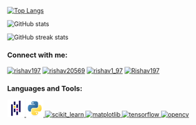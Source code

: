 [![Top Langs](https://github-readme-stats.vercel.app/api/top-langs/?username=rishav197&theme=dark)](https://github.com/anuraghazra/github-readme-stats)

![GitHub stats](https://github-readme-stats.vercel.app/api?username=rishav197&show_icons=true&theme=dark&count_private=true)  

![GitHub streak stats](https://github-readme-streak-stats.herokuapp.com/?user=rishav197&theme=dark)  




<!-- Social Urls -->
<h3 align="left">Connect with me:</h3>
<p align="left">
<a href="https://www.linkedin.com/in/rishav197" target="blank"><img align="center" src="https://raw.githubusercontent.com/rahuldkjain/github-profile-readme-generator/master/src/images/icons/Social/linked-in-alt.svg" alt="rishav197" height="40" width="40" /></a>
<a href="https://www.kaggle.com/rishav20569" target="blank"><img align="center" src="https://github.com/rahuldkjain/github-profile-readme-generator/blob/master/src/images/icons/Social/kaggle.svg" alt="rishav20569" height="40" width="40" /></a>
<a href="https://www.instagram.com/rishav1_97/" target="blank"><img align="center" src="https://github.com/rahuldkjain/github-profile-readme-generator/blob/master/src/images/icons/Social/instagram.svg" alt="rishav1_97" height="40" width="40" /></a>
<a href="https://twitter.com/Rishav197" target="blank"><img align="center" src="https://raw.githubusercontent.com/rahuldkjain/github-profile-readme-generator/master/src/images/icons/Social/twitter.svg" alt="Rishav197" height="40" width="40" /></a>



<!-- Languages and Tools -->
<h3 align="left">Languages and Tools:</h3>
<p align="left"> <!--<a href="https://www.mysql.com/" target="_blank" rel="noreferrer"> <img src="https://raw.githubusercontent.com/devicons/devicon/master/icons/mysql/mysql-original-wordmark.svg" alt="mysql" width="40" height="40"/> </a>--> <a href="https://pandas.pydata.org/" target="_blank" rel="noreferrer"> <img src="https://raw.githubusercontent.com/devicons/devicon/2ae2a900d2f041da66e950e4d48052658d850630/icons/pandas/pandas-original.svg" alt="pandas" width="40" height="40"/> </a> <a href="https://www.python.org" target="_blank" rel="noreferrer"> <img src="https://raw.githubusercontent.com/devicons/devicon/master/icons/python/python-original.svg" alt="python" width="40" height="40"/> </a> <a href="https://scikit-learn.org/" target="_blank" rel="noreferrer"> <img src="https://upload.wikimedia.org/wikipedia/commons/0/05/Scikit_learn_logo_small.svg" alt="scikit_learn" width="40" height="40"/> </a> <a href="https://matplotlib.org/" target="_blank" rel="noreferrer"> <img src="https://upload.wikimedia.org/wikipedia/commons/8/84/Matplotlib_icon.svg" alt="matplotlib" width="40" height="40"/> </a> <a href="https://www.tensorflow.org" target="_blank" rel="noreferrer"> <img src="https://www.vectorlogo.zone/logos/tensorflow/tensorflow-icon.svg" alt="tensorflow" width="40" height="40"/> </a> 
<a href="https://opencv.org/" target="_blank" rel="noreferrer"> <img src="https://github.com/rahuldkjain/github-profile-readme-generator/blob/master/src/images/icons/AIML/opencv.svg" alt="opencv" width="40" height="40"/> </a> </p>
</p>


